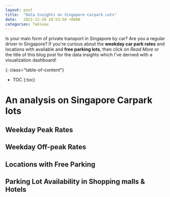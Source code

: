 ```yaml
---
layout: post
title:  "Data Insights on Singapore Carpark Lots"
date:   2021-12-28 20:53:58 +0800
categories: Tableau
---
```


Is your main form of private transport in Singapore by car? Are you a regular driver in Singapore? If you're curious about the **weekday car park rates** and locations with available and **free parking lots**, then click on *Read More* or the title of this blog post for the data insights which I've derived with a visualization dashboard!

{: class="table-of-content"}
* TOC
{:toc}

# An analysis on Singapore Carpark lots

## Weekday Peak Rates

## Weekday Off-peak Rates

## Locations with Free Parking

## Parking Lot Availability in Shopping malls & Hotels

<div class='tableauPlaceholder' id='viz1640696079063' style='position: relative'><object class='tableauViz'  style='display:none;'><param name='host_url' value='https%3A%2F%2Fpublic.tableau.com%2F' /> <param name='embed_code_version' value='3' /> <param name='site_root' value='' /><param name='name' value='SingaporeCarparkLotAnalysis&#47;SingaporeCarParkAnalysis' /><param name='tabs' value='no' /><param name='toolbar' value='yes' /><param name='animate_transition' value='yes' /><param name='display_static_image' value='yes' /><param name='display_spinner' value='yes' /><param name='display_overlay' value='yes' /><param name='display_count' value='yes' /><param name='language' value='en-US' /></object></div>                <script type='text/javascript'>                    var divElement = document.getElementById('viz1640696079063');                    var vizElement = divElement.getElementsByTagName('object')[0];                    vizElement.style.width='1209px';vizElement.style.height='1017px';                    var scriptElement = document.createElement('script');                    scriptElement.src = 'https://public.tableau.com/javascripts/api/viz_v1.js';                    vizElement.parentNode.insertBefore(scriptElement, vizElement);                </script>
